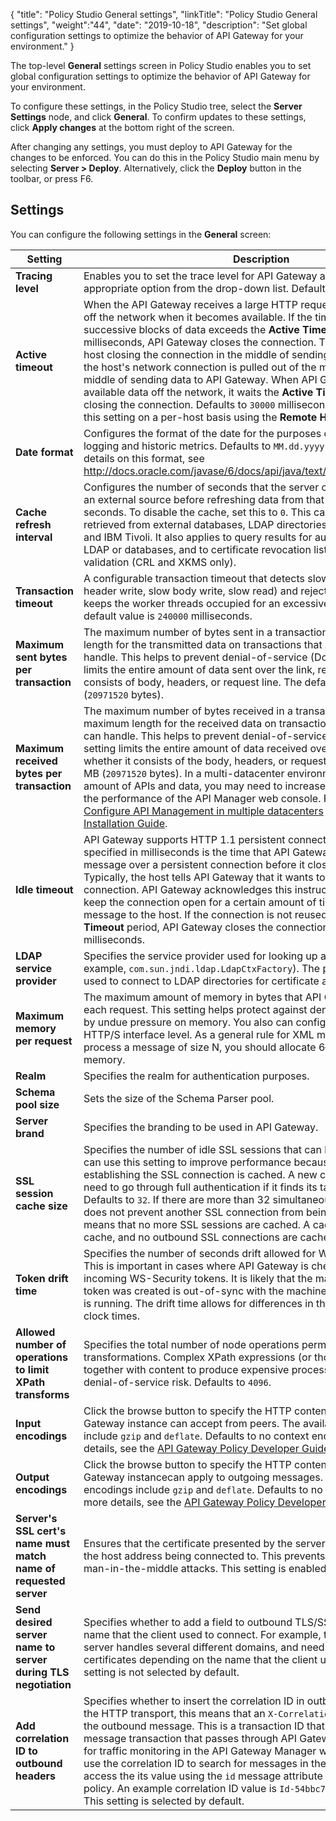{
"title": "Policy Studio General settings",
"linkTitle": "Policy Studio General settings",
"weight":"44",
"date": "2019-10-18",
"description": "Set global configuration settings to optimize the behavior of API Gateway for your environment."
}

The top-level **General** settings screen in Policy Studio enables you to set global configuration settings to optimize the behavior of API Gateway for your environment.

To configure these settings, in the Policy Studio tree, select the **Server Settings** node, and click **General**. To confirm updates to these settings, click **Apply changes** at the bottom right of the screen.

After changing any settings, you must deploy to API Gateway for the changes to be enforced. You can do this in the Policy Studio main menu by selecting **Server > Deploy**. Alternatively, click the **Deploy** button in the toolbar, or press F6.

## Settings

You can configure the following settings in the **General**
screen:

| Setting                                                          | Description  |
|------------------------------------------------------------------|--------------|
| **Tracing level**                                                | Enables you to set the trace level for API Gateway at runtime. Select the appropriate option from the drop-down list. Defaults to `INFO`.      |
| **Active timeout**                                               | When the API Gateway receives a large HTTP request, it reads the request off the network when it becomes available. If the time between reading successive blocks of data exceeds the **Active Timeout** specified in milliseconds, API Gateway closes the connection. This guards against a host closing the connection in the middle of sending data. For example, if the host's network connection is pulled out of the machine while in the middle of sending data to API Gateway. When API Gateway has read all the available data off the network, it waits the **Active Timeout** period before closing the connection. Defaults to `30000` milliseconds. You can configure this setting on a per-host basis using the **Remote Hosts** interface.                                                                                                                  |
| **Date format**                                                  | Configures the format of the date for the purposes of transaction audit logging and historic metrics. Defaults to `MM.dd.yyyy HH:mm:ss,SSS`. For more details on this format, see <http://docs.oracle.com/javase/6/docs/api/java/text/SimpleDateFormat.html>.    |
| **Cache refresh interval**                                       | Configures the number of seconds that the server caches data loaded from an external source before refreshing data from that source. Defaults to `5` seconds. To disable the cache, set this to `0`. This cache applies to attributes retrieved from external databases, LDAP directories, internal user stores, and IBM Tivoli. It also applies to query results for authentication against LDAP or databases, and to certificate revocation lists for certificate validation (CRL and XKMS only). |
| **Transaction timeout**                                          | A configurable transaction timeout that detects slow HTTP attacks (slow header write, slow body write, slow read) and rejects any transaction that keeps the worker threads occupied for an excessive amount of time. The default value is `240000` milliseconds.                                                                                                                                                                                                                                   |
| **Maximum sent bytes per transaction**                           | The maximum number of bytes sent in a transaction. This is the maximum length for the transmitted data on transactions that API Gateway can handle. This helps to prevent denial-of-service (DoS) attacks. This setting limits the entire amount of data sent over the link, regardless of whether it consists of body, headers, or request line. The default value is `20` MB (`20971520` bytes).                                                                                                  |
| **Maximum received bytes per transaction**                       | The maximum number of bytes received in a transaction. This is the maximum length for the received data on transactions that API Gateway can handle. This helps to prevent denial-of-service (DoS) attacks. This setting limits the entire amount of data received over the link, regardless of whether it consists of the body, headers, or request. The default value is `20` MB (`20971520` bytes). In a multi-datacenter environment with a large amount of APIs and data, you may need to increase this value to optimize the performance of the API Manager web console. For more details, see [Configure API Management in multiple datacenters](/csh?context=303&product=prod-api-gateway-77) in the [API Gateway Installation Guide](/bundle/APIGateway_77_InstallationGuide_allOS_en_HTML5/).    |
| **Idle timeout**                                                 | API Gateway supports HTTP 1.1 persistent connections. The **Idle Timeout** specified in milliseconds is the time that API Gateway waits after sending a message over a persistent connection before it closes the connection. Typically, the host tells API Gateway that it wants to use a persistent connection. API Gateway acknowledges this instruction and decides to keep the connection open for a certain amount of time after sending the message to the host. If the connection is not reused within the **Idle Timeout** period, API Gateway closes the connection. Defaults to `15000` milliseconds. |
| **LDAP service provider**                                        | Specifies the service provider used for looking up an LDAP server (for example, `com.sun.jndi.ldap.LdapCtxFactory`). The provider is typically used to connect to LDAP directories for certificate and attribute retrieval.       |
| **Maximum memory per request**                                   | The maximum amount of memory in bytes that API Gateway can allocate to each request. This setting helps protect against denial of service caused by undue pressure on memory. You also can configure this setting at the HTTP/S interface level. As a general rule for XML messages, if you need to process a message of size N, you should allocate 6–7 times N amount of memory.   |
| **Realm**                                                        | Specifies the realm for authentication purposes.    |
| **Schema pool size**                                             | Sets the size of the Schema Parser pool.  |
| **Server brand**                                                 | Specifies the branding to be used in API Gateway.  |
| **SSL session cache size**                                       | Specifies the number of idle SSL sessions that can be kept in memory. You can use this setting to improve performance because the slowest part of establishing the SSL connection is cached. A new connection does not need to go through full authentication if it finds its target in the cache. Defaults to `32`. If there are more than 32 simultaneous SSL sessions, this does not prevent another SSL connection from being established, but means that no more SSL sessions are cached. A cache size of `0` means no cache, and no outbound SSL connections are cached.   |
| **Token drift time**                                             | Specifies the number of seconds drift allowed for WS-Security tokens. This is important in cases where API Gateway is checking the date on incoming WS-Security tokens. It is likely that the machine on which the token was created is out-of-sync with the machine on which API Gateway is running. The drift time allows for differences in the respective machine clock times.                                                                                                                  |
| **Allowed number of operations to limit XPath transforms**       | Specifies the total number of node operations permitted in XPath transformations. Complex XPath expressions (or those constructed together with content to produce expensive processing) might lead to a denial-of-service risk. Defaults to `4096`.    |
| **Input encodings**                                              | Click the browse button to specify the HTTP content encodings that API Gateway instance can accept from peers. The available content encodings include `gzip` and `deflate`. Defaults to no context encodings. For more details, see the [API Gateway Policy Developer Guide](/bundle/APIGateway_77_PolicyDevGuide_allOS_en_HTML5/).       |
| **Output encodings**                                             | Click the browse button to specify the HTTP content encodings that API Gateway instancecan apply to outgoing messages. The available content encodings include `gzip` and `deflate`. Defaults to no context encodings. For more details, see the [API Gateway Policy Developer Guide](/bundle/APIGateway_77_PolicyDevGuide_allOS_en_HTML5/).     |
| **Server's SSL cert's name must match name of requested server** | Ensures that the certificate presented by the server matches the name of the host address being connected to. This prevents host spoofing and man-in-the-middle attacks. This setting is enabled by default.     |
| **Send desired server name to server during TLS negotiation**    | Specifies whether to add a field to outbound TLS/SSL calls that shows the name that the client used to connect. For example, this can be useful if the server handles several different domains, and needs to present different certificates depending on the name that the client used to connect. This setting is not selected by default.                                                                                                                                                        |
| **Add correlation ID to outbound headers**                       | Specifies whether to insert the correlation ID in outbound messages. For the HTTP transport, this means that an `X-CorrelationID` header is added to the outbound message. This is a transaction ID that is tagged to each message transaction that passes through API Gateway, and which is used for traffic monitoring in the API Gateway Manager web console. You can use the correlation ID to search for messages in the console. You can also access the its value using the `id` message attribute in an API Gateway policy. An example correlation ID value is `Id-54bbc74f515d52d71a4c0000`. This setting is selected by default.  |
